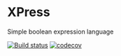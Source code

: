 # XPress
Simple boolean expression language

[![Build status](https://ci.appveyor.com/api/projects/status/pw0v9jpcq7sxyxol?svg=true)](https://ci.appveyor.com/project/eknowledger/xpress) [![codecov](https://codecov.io/gh/eknowledger/XPress/branch/master/graph/badge.svg)](https://codecov.io/gh/eknowledger/XPress)

